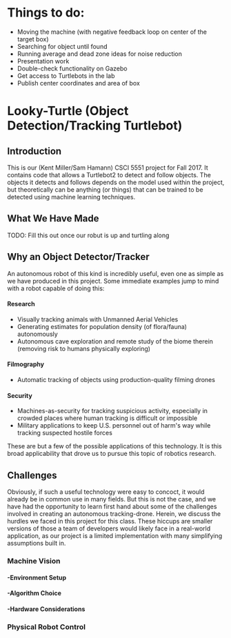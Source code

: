 # Things to do:

- Moving the machine (with negative feedback loop on center of the target box)
- Searching for object until found
- Running average and dead zone ideas for noise reduction
- Presentation work
- Double-check functionality on Gazebo
- Get access to Turtlebots in the lab
- Publish center coordinates and area of box

# Looky-Turtle (Object Detection/Tracking Turtlebot)

## Introduction

This is our (Kent Miller/Sam Hamann) CSCI 5551 project for Fall 2017.  It contains code that allows a Turtlebot2 to detect and follow objects.  The objects it detects and follows depends on the model used within the project, but theoretically can be anything (or things) that can be trained to be detected using machine learning techniques.

## What We Have Made

TODO: Fill this out once our robut is up and turtling along

## Why an Object Detector/Tracker

An autonomous robot of this kind is incredibly useful, even one as simple as we have produced in this project.  Some immediate examples jump to mind with a robot capable of doing this:

#### Research
- Visually tracking animals with Unmanned Aerial Vehicles
- Generating estimates for population density (of flora/fauna) autonomously
- Autonomous cave exploration and remote study of the biome therein (removing risk to humans physically exploring)

#### Filmography
- Automatic tracking of objects using production-quality filming drones

#### Security
- Machines-as-security for tracking suspicious activity, especially in crowded places where human tracking is difficult or impossible
- Military applications to keep U.S. personnel out of harm's way while tracking suspected hostile forces

These are but a few of the possible applications of this technology.  It is this broad applicability that drove us to pursue this topic of robotics research.

## Challenges

Obviously, if such a useful technology were easy to concoct, it would already be in common use in many fields.  But this is not the case, and we have had the opportunity to learn first hand about some of the challenges involved in creating an autonomous tracking-drone.  Herein, we discuss the hurdles we faced in this project for this class.  These hiccups are smaller versions of those a team of developers would likely face in a real-world application, as our project is a limited implementation with many simplifying assumptions built in.

###  Machine Vision

#### -Environment Setup

#### -Algorithm Choice

#### -Hardware Considerations

### Physical Robot Control
